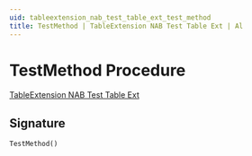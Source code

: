 ```yaml
---
uid: tableextension_nab_test_table_ext_test_method
title: TestMethod | TableExtension NAB Test Table Ext | Al
---
```

# <a name="test_method"></a>TestMethod Procedure

[TableExtension NAB Test Table Ext](index.md)

## <a name="signature"></a>Signature

```al
TestMethod()
```
